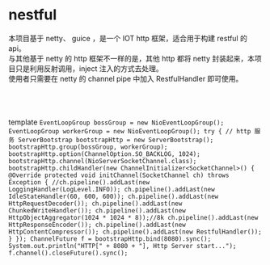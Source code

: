 # nestful
本项目基于 netty、 guice ，是一个 IOT http 框架，适合用于构建 restful 的 api。\
与其他基于 netty 的 http 框架不一样的是，其他 http 都将 netty 封装起来，本项目只是利用反射调用，inject 注入的方式去处理。\
使用者只需要在 netty 的 channel pipe 中加入 RestfulHandler 即可使用。\
\
\
\
\
template
`
EventLoopGroup bossGroup = new NioEventLoopGroup();
EventLoopGroup workerGroup = new NioEventLoopGroup();
try {
    // http 服务
    ServerBootstrap bootstrapHttp = new ServerBootstrap();
    bootstrapHttp.group(bossGroup, workerGroup);
    bootstrapHttp.option(ChannelOption.SO_BACKLOG, 1024);
    bootstrapHttp.channel(NioServerSocketChannel.class);
    bootstrapHttp.childHandler(new ChannelInitializer<SocketChannel>() {
        @Override
        protected void initChannel(SocketChannel ch) throws Exception {
            //ch.pipeline().addLast(new LoggingHandler(LogLevel.INFO));
            ch.pipeline().addLast(new IdleStateHandler(60, 600, 600));
            ch.pipeline().addLast(new HttpRequestDecoder());
            ch.pipeline().addLast(new ChunkedWriteHandler());
            ch.pipeline().addLast(new HttpObjectAggregator(1024 * 1024 * 8));//8k
            ch.pipeline().addLast(new HttpResponseEncoder());
            ch.pipeline().addLast(new HttpContentCompressor());
            ch.pipeline().addLast(new RestfulHandler());
        }
    });
ChannelFuture f = bootstrapHttp.bind(8080).sync();
System.out.println("HTTP[" + 8080 + "], Http Server start...");
f.channel().closeFuture().sync();
`
